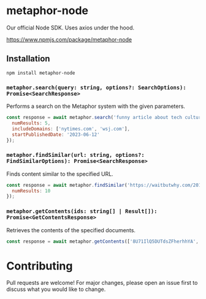 # metaphor-node

Our official Node SDK. Uses axios under the hood.

https://www.npmjs.com/package/metaphor-node

## Installation
```
npm install metaphor-node
```

### `metaphor.search(query: string, options?: SearchOptions): Promise<SearchResponse>`
Performs a search on the Metaphor system with the given parameters.

```javascript
const response = await metaphor.search('funny article about tech culture', {
  numResults: 5,
  includeDomains: ['nytimes.com', 'wsj.com'], 
  startPublishedDate: '2023-06-12'
});
```

### `metaphor.findSimilar(url: string, options?: FindSimilarOptions): Promise<SearchResponse>`
Finds content similar to the specified URL.

```javascript
const response = await metaphor.findSimilar('https://waitbutwhy.com/2014/05/fermi-paradox.html', {
  numResults: 10
});
```

### `metaphor.getContents(ids: string[] | Result[]): Promise<GetContentsResponse>`
Retrieves the contents of the specified documents.

```javascript
const response = await metaphor.getContents(['8U71IlQ5DUTdsZFherhhYA', 'X3wd0PbJmAvhu_DQjDKA7A']);
```

# Contributing
Pull requests are welcome! For major changes, please open an issue first to discuss what you would like to change.
